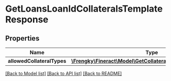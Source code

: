 # GetLoansLoanIdCollateralsTemplateResponse

## Properties
Name | Type | Description | Notes
------------ | ------------- | ------------- | -------------
**allowedCollateralTypes** | [**\Frengky\Fineract\Model\GetCollateralsTemplateAllowedTypes[]**](GetCollateralsTemplateAllowedTypes.md) |  | [optional] 

[[Back to Model list]](../../README.md#documentation-for-models) [[Back to API list]](../../README.md#documentation-for-api-endpoints) [[Back to README]](../../README.md)

